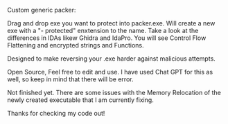 Custom generic packer:

Drag and drop exe you want to protect into packer.exe. Will create a new exe with a "- protected" enxtension to the name.
Take a look at the differences in IDAs likew Ghidra and IdaPro. You will see Control Flow Flattening and encrypted strings and Functions. 

Designed to make reversing your .exe harder against malicious attempts. 

Open Source, Feel free to edit and use. I have used Chat GPT for this as well, so keep in mind that there will be error. 

Not finished yet. There are some issues with the Memory Relocation of the newly created executable that I am currently fixing. 

Thanks for checking my code out!

